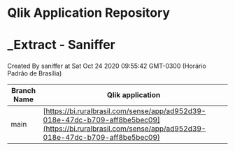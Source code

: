 # Qlik Application Repository 
# _Extract - Saniffer
### 
Created By saniffer at Sat Oct 24 2020 09:55:42 GMT-0300 (Horário Padrão de Brasília)

Branch Name|Qlik application
---|---
main|[https://bi.ruralbrasil.com/sense/app/ad952d39-018e-47dc-b709-aff8be5bec09](https://bi.ruralbrasil.com/sense/app/ad952d39-018e-47dc-b709-aff8be5bec09)